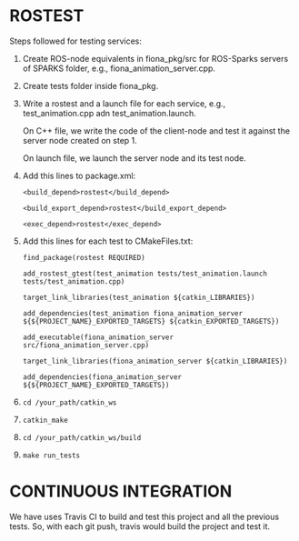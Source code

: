 # ROSTEST
Steps followed for testing services:

1. Create ROS-node equivalents in fiona_pkg/src for ROS-Sparks servers of SPARKS folder, e.g., fiona_animation_server.cpp.

2. Create tests folder inside fiona_pkg.

3. Write  a rostest and a launch file for each service, e.g., test_animation.cpp adn test_animation.launch.
   
   On C++ file, we write the code of the client-node and test it against the server node created on step 1.
   
   On launch file, we launch the server node and its test node.

4. Add this lines to package.xml:

    `<build_depend>rostest</build_depend>`
    
    `<build_export_depend>rostest</build_export_depend>`
    
    `<exec_depend>rostest</exec_depend>`

5. Add this lines for each test to CMakeFiles.txt:
    
    `find_package(rostest REQUIRED)`
    
    `add_rostest_gtest(test_animation tests/test_animation.launch tests/test_animation.cpp)`
    
    `target_link_libraries(test_animation ${catkin_LIBRARIES})`
    
    `add_dependencies(test_animation fiona_animation_server ${${PROJECT_NAME}_EXPORTED_TARGETS} ${catkin_EXPORTED_TARGETS})`
    
    `add_executable(fiona_animation_server src/fiona_animation_server.cpp)`
    
    `target_link_libraries(fiona_animation_server ${catkin_LIBRARIES})`
    
    `add_dependencies(fiona_animation_server ${${PROJECT_NAME}_EXPORTED_TARGETS})`

6. `cd /your_path/catkin_ws`

7. `catkin_make`

8. `cd /your_path/catkin_ws/build`

9. `make run_tests`

# CONTINUOUS INTEGRATION
We have uses Travis CI to build and test this project and all the previous tests. So, with each git push, travis would build the project and test it.
